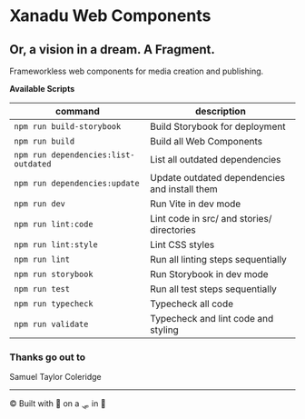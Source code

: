 # Xanadu Web Components

## Or, a vision in a dream. A Fragment.

Frameworkless web components for media creation and publishing.

**Available Scripts**

| command                              | description                                   |
| ------------------------------------ | --------------------------------------------- |
| `npm run build-storybook`            | Build Storybook for deployment                |
| `npm run build`                      | Build all Web Components                      |
| `npm run dependencies:list-outdated` | List all outdated dependencies                |
| `npm run dependencies:update`        | Update outdated dependencies and install them |
| `npm run dev`                        | Run Vite in dev mode                          |
| `npm run lint:code`                  | Lint code in src/ and stories/ directories    |
| `npm run lint:style`                 | Lint CSS styles                               |
| `npm run lint`                       | Run all linting steps sequentially            |
| `npm run storybook`                  | Run Storybook in dev mode                     |
| `npm run test`                       | Run all test steps sequentially               |
| `npm run typecheck`                  | Typecheck all code                            |
| `npm run validate`                   | Typecheck and lint code and styling           |

### Thanks go out to

Samuel Taylor Coleridge

---

© Built with 🌹 on a 🛷 in 🏰
